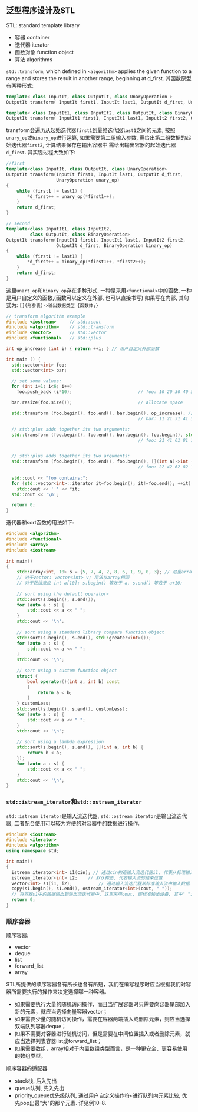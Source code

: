 ## 泛型程序设计及STL

STL: standard template library
- 容器 container
- 迭代器 iterator
- 函数对象 function object
- 算法 algorithms

`std::transform`, which defined in `<algorithm>` applies the given function to a range and stores the result in another range, beginning at d_first.
其函数原型有两种形式:
```cpp
template< class InputIt, class OutputIt, class UnaryOperation >
OutputIt transform( InputIt first1, InputIt last1, OutputIt d_first, UnaryOperation unary_op );

template< class InputIt1, class InputIt2, class OutputIt, class BinaryOperation >
OutputIt transform( InputIt1 first1, InputIt1 last1, InputIt2 first2, OutputIt d_first, BinaryOperation binary_op );
```
transform会遍历从起始迭代器`first1`到最终迭代器`last1`之间的元素, 按照`unary_op`或`binary_op`进行运算, 如果需要第二组输入参数, 需给出第二组数据的起始迭代器`first2`, 计算结果保存在输出容器中 需给出输出容器的起始迭代器`d_first`.
其实现过程大致如下:
```cpp
//first
template<class InputIt, class OutputIt, class UnaryOperation>
OutputIt transform(InputIt first1, InputIt last1, OutputIt d_first, 
                   UnaryOperation unary_op)
{
    while (first1 != last1) {
        *d_first++ = unary_op(*first1++);
    }
    return d_first;
}

// second
template<class InputIt1, class InputIt2, 
         class OutputIt, class BinaryOperation>
OutputIt transform(InputIt1 first1, InputIt1 last1, InputIt2 first2, 
                   OutputIt d_first, BinaryOperation binary_op)
{
    while (first1 != last1) {
        *d_first++ = binary_op(*first1++, *first2++);
    }
    return d_first;
}
```

这里`unart_op`和`binary_op`存在多种形式, 一种是采用`<functional>`中的函数, 一种是用户自定义的函数,(函数可以定义在外部, 也可以直接书写)
如果写在内部, 其句式为: `[](形参表)->输出数据类型 {函数体;}` 

```cpp
// transform algorithm example
#include <iostream>     // std::cout
#include <algorithm>    // std::transform
#include <vector>       // std::vector
#include <functional>   // std::plus

int op_increase (int i) { return ++i; } // 用户自定义外部函数

int main () {
  std::vector<int> foo;
  std::vector<int> bar;

  // set some values:
  for (int i=1; i<6; i++)
    foo.push_back (i*10);                         // foo: 10 20 30 40 50

  bar.resize(foo.size());                         // allocate space

  std::transform (foo.begin(), foo.end(), bar.begin(), op_increase); // 采用用户自定义的函数
                                                  // bar: 11 21 31 41 51

  // std::plus adds together its two arguments:
  std::transform (foo.begin(), foo.end(), bar.begin(), foo.begin(), std::plus<int>()); // 采用STL中的函数
                                                  // foo: 21 41 61 81 101


  // std::plus adds together its two arguments:
  std::transform (foo.begin(), foo.end(), foo.begin(), [](int a)->int { return ++a;}); // 采用自定义函数
                                                  // foo: 22 42 62 82 102
                                                  
  std::cout << "foo contains:";
  for (std::vector<int>::iterator it=foo.begin(); it!=foo.end(); ++it)
    std::cout << ' ' << *it;
  std::cout << '\n';

  return 0;
}
```

迭代器和sort函数的用法如下:

```cpp
#include <algorithm>
#include <functional>
#include <array>
#include <iostream>
 
int main()
{
    std::array<int, 10> s = {5, 7, 4, 2, 8, 6, 1, 9, 0, 3}; // 这里array可以用vector直接替代
    // 对于vector: vector<int> v; 用法与array相同
    // 对于数组来说 int a[10]; s.begin() 等效于 a, s.end() 等效于 a+10;
 
    // sort using the default operator<
    std::sort(s.begin(), s.end());
    for (auto a : s) {
        std::cout << a << " ";
    }   
    std::cout << '\n';
 
    // sort using a standard library compare function object
    std::sort(s.begin(), s.end(), std::greater<int>());
    for (auto a : s) {
        std::cout << a << " ";
    }   
    std::cout << '\n';
 
    // sort using a custom function object
    struct {
        bool operator()(int a, int b) const
        {   
            return a < b;
        }   
    } customLess;
    std::sort(s.begin(), s.end(), customLess);
    for (auto a : s) {
        std::cout << a << " ";
    }   
    std::cout << '\n';
 
    // sort using a lambda expression 
    std::sort(s.begin(), s.end(), [](int a, int b) {
        return b < a;   
    });
    for (auto a : s) {
        std::cout << a << " ";
    } 
    std::cout << '\n';
}
```



### `std::istream_iterator`和`std::ostream_iterator`

`std::istream_iterator`是输入流迭代器, `std::ostream_iterator`是输出流迭代器, 二者配合使用可以较为方便的对容器中的数据进行操作.

```cpp
#include <iostream>
#include <iterator>
#include <algorithm>
using namespace std;

int main()
{
  istream_iterator<int> i1(cin); // 通过cin构造输入流迭代器i1, 代表从标准输入设备输入
  istream_iterator<int> i2;	   // 默认构造, 代表输入流的结束位置
  vector<int> s1(i1, i2);		   // 通过输入流迭代器从标准输入流中输入数据
  copy(s1.begin(), s1.end(), ostream_iterator<int>(cout, " "));
  // 将容器s1中的数据输出到输出流迭代器中, 这里采用cout, 即标准输出设备, 其中" "为间隔符
  return 0;
}
```



### 顺序容器

顺序容器:

- vector
- deque
- list
- forward_list
- array

STL所提供的顺序容器各有所长也各有所短，我们在编写程序时应当根据我们对容器所需要执行的操作来决定选择哪一种容器。

- 如果需要执行大量的随机访问操作，而且当扩展容器时只需要向容器尾部加入新的元素，就应当选择向量容器vector；
- 如果需要少量的随机访问操作，需要在容器两端插入或删除元素，则应当选择双端队列容器deque；
- 如果不需要对容器进行随机访问，但是需要在中间位置插入或者删除元素，就应当选择列表容器list或forward_list；
- 如果需要数组，array相对于内置数组类型而言，是一种更安全、更容易使用的数组类型。



顺序容器的适配器

- stack栈, 后入先出
- queue队列, 先入先出
- priority_queue优先级队列, 通过用户自定义操作符`<`进行队列内元素比较, 优先pop出最"大"的那个元素. 详见例10-8.